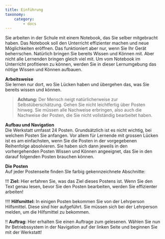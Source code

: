 ```yaml
---
title: Einführung
taxonomy:
    category:
        - docs
---
```


Sie arbeiten in der Schule mit einem Notebook, das Sie selber mitgebracht haben. Das Notebook soll den Unterricht effizienter machen und neue Möglichkeiten eröffnen. Das funktioniert aber nur, wenn Sie Ihr Gerät beherrschen. Natürlich bringen Sie bereits Wissen und Können mit. Aber nicht alle Lernenden bringen gleich viel mit. Um vom Notebook im Unterricht profitieren zu können, werden Sie in dieser Lernumgebung das nötige Wissen und Können aufbauen. 

**Arbeitsweise**<br>
Sie lernen nur dort, wo Sie Lücken haben und übergehen das, was Sie bereits wissen und können.<br>
>**Achtung:** Der Mensch neigt natürlicherweise zur Selbstüberschätzung. Gehen Sie nicht leichtfertig über Posten hinweg. Sie müssen alle Nachweise erbringen, also auch die Nachweise der Posten, die Sie nicht vollständig bearbeitet haben.

**Aufbau und Navigation**<br>
Die Werkstatt umfasst 24 Posten. Grundsätzlich ist es nicht wichtig, bei welchem Posten Sie anfangen. Vor allem für Lernende mit grossen Lücken ist es am einfachsten, wenn Sie die Posten in der vorgegebenen Reihenfolge absolvieren. Sie haben sich dann jeweils in den vorhergehenden Posten Wissen und Können angeeignet, das Sie in den darauf folgenden Posten brauchen können.

**Die Posten**<br>
Auf jeder Postenseite finden SIe farbig gekennzeichnete Abschnitte:
 
!!! **Ziel:** Hier erfahren Sie, was das Ziel dieses Postens ist. Wenn Sie den Text genau lesen, bevor Sie den Posten bearbeiten, werden Sie effizienter arbeiten!

!!!! **Hilfsmittel:** In einigen Posten bekommen Sie von der Lehrperson Hilfsmittel. Diese sind hier aufgeführt. Sie müssen sich bei der Lehrperson melden, um die Hilfsmittel zu bekommen.

!! **Auftrag:** Hier erhalten Sie einen Auftrage zum gelesenen. Wählen Sie nun Ihr Betriebssystem in der Navigation auf der linken Seite und beginnen Sie mit der Werkstatt!




